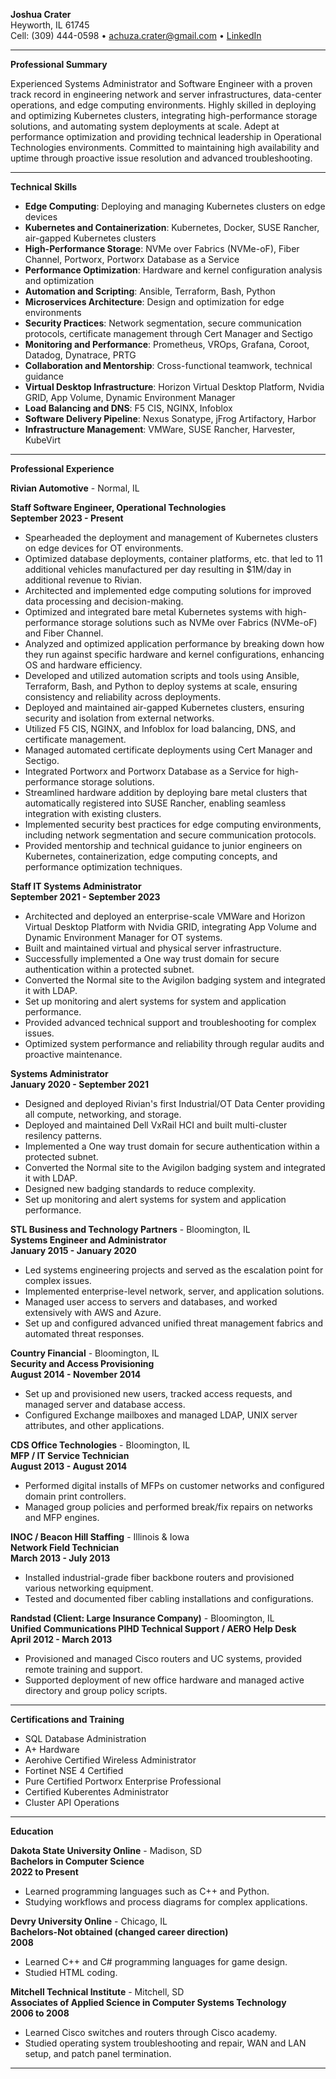 **Joshua Crater**  
Heyworth, IL 61745  
Cell: (309) 444-0598 • achuza.crater@gmail.com • [LinkedIn](http://bit.ly/2lTHMoo)

---

**Professional Summary**

Experienced Systems Administrator and Software Engineer with a proven track record in engineering network and server infrastructures, data-center operations, and edge computing environments. Highly skilled in deploying and optimizing Kubernetes clusters, integrating high-performance storage solutions, and automating system deployments at scale. Adept at performance optimization and providing technical leadership in Operational Technologies environments. Committed to maintaining high availability and uptime through proactive issue resolution and advanced troubleshooting. 

---

**Technical Skills**

- **Edge Computing**: Deploying and managing Kubernetes clusters on edge devices
- **Kubernetes and Containerization**: Kubernetes, Docker, SUSE Rancher, air-gapped Kubernetes clusters
- **High-Performance Storage**: NVMe over Fabrics (NVMe-oF), Fiber Channel, Portworx, Portworx Database as a Service
- **Performance Optimization**: Hardware and kernel configuration analysis and optimization
- **Automation and Scripting**: Ansible, Terraform, Bash, Python
- **Microservices Architecture**: Design and optimization for edge environments
- **Security Practices**: Network segmentation, secure communication protocols, certificate management through Cert Manager and Sectigo
- **Monitoring and Performance**: Prometheus, VROps, Grafana, Coroot, Datadog, Dynatrace, PRTG
- **Collaboration and Mentorship**: Cross-functional teamwork, technical guidance
- **Virtual Desktop Infrastructure**: Horizon Virtual Desktop Platform, Nvidia GRID, App Volume, Dynamic Environment Manager
- **Load Balancing and DNS**: F5 CIS, NGINX, Infoblox
- **Software Delivery Pipeline**: Nexus Sonatype, jFrog Artifactory, Harbor
- **Infrastructure Management**: VMWare, SUSE Rancher, Harvester, KubeVirt

---

**Professional Experience**

**Rivian Automotive** - Normal, IL  

**Staff Software Engineer, Operational Technologies**  
**September 2023 - Present**

- Spearheaded the deployment and management of Kubernetes clusters on edge devices for OT environments.
- Optimized database deployments, container platforms, etc. that led to 11 additional vehicles manufactured per day resulting in $1M/day in additional revenue to Rivian.
- Architected and implemented edge computing solutions for improved data processing and decision-making.
- Optimized and integrated bare metal Kubernetes systems with high-performance storage solutions such as NVMe over Fabrics (NVMe-oF) and Fiber Channel.
- Analyzed and optimized application performance by breaking down how they run against specific hardware and kernel configurations, enhancing OS and hardware efficiency.
- Developed and utilized automation scripts and tools using Ansible, Terraform, Bash, and Python to deploy systems at scale, ensuring consistency and reliability across deployments.
- Deployed and maintained air-gapped Kubernetes clusters, ensuring security and isolation from external networks.
- Utilized F5 CIS, NGINX, and Infoblox for load balancing, DNS, and certificate management.
- Managed automated certificate deployments using Cert Manager and Sectigo.
- Integrated Portworx and Portworx Database as a Service for high-performance storage solutions.
- Streamlined hardware addition by deploying bare metal clusters that automatically registered into SUSE Rancher, enabling seamless integration with existing clusters.
- Implemented security best practices for edge computing environments, including network segmentation and secure communication protocols.
- Provided mentorship and technical guidance to junior engineers on Kubernetes, containerization, edge computing concepts, and performance optimization techniques.

**Staff IT Systems Administrator**  
**September 2021 - September 2023**

- Architected and deployed an enterprise-scale VMWare and Horizon Virtual Desktop Platform with Nvidia GRID, integrating App Volume and Dynamic Environment Manager for OT systems.
- Built and maintained virtual and physical server infrastructure.
- Successfully implemented a One way trust domain for secure authentication within a protected subnet.
- Converted the Normal site to the Avigilon badging system and integrated it with LDAP.
- Set up monitoring and alert systems for system and application performance.
- Provided advanced technical support and troubleshooting for complex issues.
- Optimized system performance and reliability through regular audits and proactive maintenance.

**Systems Administrator**  
**January 2020 - September 2021**

- Designed and deployed Rivian's first Industrial/OT Data Center providing all compute, networking, and storage.
- Deployed and maintained Dell VxRail HCI and built multi-cluster resilency patterns.  
- Implemented a One way trust domain for secure authentication within a protected subnet.
- Converted the Normal site to the Avigilon badging system and integrated it with LDAP.
- Designed new badging standards to reduce complexity.
- Set up monitoring and alert systems for system and application performance.

**STL Business and Technology Partners** - Bloomington, IL  
**Systems Engineer and Administrator**  
**January 2015 - January 2020**

- Led systems engineering projects and served as the escalation point for complex issues.
- Implemented enterprise-level network, server, and application solutions.
- Managed user access to servers and databases, and worked extensively with AWS and Azure.
- Set up and configured advanced unified threat management fabrics and automated threat responses.

**Country Financial** - Bloomington, IL  
**Security and Access Provisioning**  
**August 2014 - November 2014**

- Set up and provisioned new users, tracked access requests, and managed server and database access.
- Configured Exchange mailboxes and managed LDAP, UNIX server attributes, and other applications.

**CDS Office Technologies** - Bloomington, IL  
**MFP / IT Service Technician**  
**August 2013 - August 2014**

- Performed digital installs of MFPs on customer networks and configured domain print controllers.
- Managed group policies and performed break/fix repairs on networks and MFP engines.

**INOC / Beacon Hill Staffing** - Illinois & Iowa  
**Network Field Technician**  
**March 2013 - July 2013**

- Installed industrial-grade fiber backbone routers and provisioned various networking equipment.
- Tested and documented fiber cabling installations and configurations.

**Randstad (Client: Large Insurance Company)** - Bloomington, IL  
**Unified Communications PIHD Technical Support / AERO Help Desk**  
**April 2012 - March 2013**

- Provisioned and managed Cisco routers and UC systems, provided remote training and support.
- Supported deployment of new office hardware and managed active directory and group policy scripts.

---

**Certifications and Training**

- SQL Database Administration
- A+ Hardware
- Aerohive Certified Wireless Administrator
- Fortinet NSE 4 Certified
- Pure Certified Portworx Enterprise Professional
- Certified Kuberentes Administrator
- Cluster API Operations

---

**Education**

**Dakota State University Online** - Madison, SD  
**Bachelors in Computer Science**  
**2022 to Present**

- Learned programming languages such as C++ and Python.
- Studying workflows and process diagrams for complex applications.

**Devry University Online** - Chicago, IL  
**Bachelors-Not obtained (changed career direction)**  
**2008**

- Learned C++ and C# programming languages for game design.
- Studied HTML coding.

**Mitchell Technical Institute** - Mitchell, SD  
**Associates of Applied Science in Computer Systems Technology**  
**2006 to 2008**

- Learned Cisco switches and routers through Cisco academy.
- Studied operating system troubleshooting and repair, WAN and LAN setup, and patch panel termination.

---
